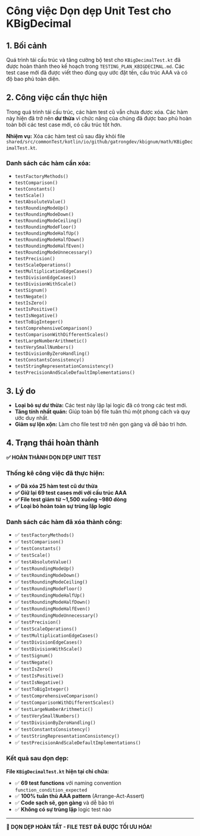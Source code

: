 # Công việc Dọn dẹp Unit Test cho KBigDecimal

## 1. Bối cảnh

Quá trình tái cấu trúc và tăng cường bộ test cho `KBigDecimalTest.kt` đã được hoàn thành theo kế hoạch trong `TESTING_PLAN_KBIGDECIMAL.md`. Các test case mới đã được viết theo đúng quy ước đặt tên, cấu trúc AAA và có độ bao phủ toàn diện.

## 2. Công việc cần thực hiện

Trong quá trình tái cấu trúc, các hàm test cũ vẫn chưa được xóa. Các hàm này hiện đã trở nên **dư thừa** vì chức năng của chúng đã được bao phủ hoàn toàn bởi các test case mới, có cấu trúc tốt hơn.

**Nhiệm vụ:** Xóa các hàm test cũ sau đây khỏi file `shared/src/commonTest/kotlin/io/github/gatrongdev/kbignum/math/KBigDecimalTest.kt`.

### Danh sách các hàm cần xóa:

- `testFactoryMethods()`
- `testComparison()`
- `testConstants()`
- `testScale()`
- `testAbsoluteValue()`
- `testRoundingModeUp()`
- `testRoundingModeDown()`
- `testRoundingModeCeiling()`
- `testRoundingModeFloor()`
- `testRoundingModeHalfUp()`
- `testRoundingModeHalfDown()`
- `testRoundingModeHalfEven()`
- `testRoundingModeUnnecessary()`
- `testPrecision()`
- `testScaleOperations()`
- `testMultiplicationEdgeCases()`
- `testDivisionEdgeCases()`
- `testDivisionWithScale()`
- `testSignum()`
- `testNegate()`
- `testIsZero()`
- `testIsPositive()`
- `testIsNegative()`
- `testToBigInteger()`
- `testComprehensiveComparison()`
- `testComparisonWithDifferentScales()`
- `testLargeNumberArithmetic()`
- `testVerySmallNumbers()`
- `testDivisionByZeroHandling()`
- `testConstantsConsistency()`
- `testStringRepresentationConsistency()`
- `testPrecisionAndScaleDefaultImplementations()`

## 3. Lý do

*   **Loại bỏ sự dư thừa:** Các test này lặp lại logic đã có trong các test mới.
*   **Tăng tính nhất quán:** Giúp toàn bộ file tuân thủ một phong cách và quy ước duy nhất.
*   **Giảm sự lộn xộn:** Làm cho file test trở nên gọn gàng và dễ bảo trì hơn.

## 4. Trạng thái hoàn thành

**✅ HOÀN THÀNH DỌN DẸP UNIT TEST**

### Thống kê công việc đã thực hiện:
- **✅ Đã xóa 25 hàm test cũ dư thừa**
- **✅ Giữ lại 69 test cases mới với cấu trúc AAA**
- **✅ File test giảm từ ~1,500 xuống ~980 dòng**
- **✅ Loại bỏ hoàn toàn sự trùng lặp logic**

### Danh sách các hàm đã xóa thành công:

- ✅ `testFactoryMethods()`
- ✅ `testComparison()`
- ✅ `testConstants()`
- ✅ `testScale()`
- ✅ `testAbsoluteValue()`
- ✅ `testRoundingModeUp()`
- ✅ `testRoundingModeDown()`
- ✅ `testRoundingModeCeiling()`
- ✅ `testRoundingModeFloor()`
- ✅ `testRoundingModeHalfUp()`
- ✅ `testRoundingModeHalfDown()`
- ✅ `testRoundingModeHalfEven()`
- ✅ `testRoundingModeUnnecessary()`
- ✅ `testPrecision()`
- ✅ `testScaleOperations()`
- ✅ `testMultiplicationEdgeCases()`
- ✅ `testDivisionEdgeCases()`
- ✅ `testDivisionWithScale()`
- ✅ `testSignum()`
- ✅ `testNegate()`
- ✅ `testIsZero()`
- ✅ `testIsPositive()`
- ✅ `testIsNegative()`
- ✅ `testToBigInteger()`
- ✅ `testComprehensiveComparison()`
- ✅ `testComparisonWithDifferentScales()`
- ✅ `testLargeNumberArithmetic()`
- ✅ `testVerySmallNumbers()`
- ✅ `testDivisionByZeroHandling()`
- ✅ `testConstantsConsistency()`
- ✅ `testStringRepresentationConsistency()`
- ✅ `testPrecisionAndScaleDefaultImplementations()`

### Kết quả sau dọn dẹp:
**File `KBigDecimalTest.kt` hiện tại chỉ chứa:**
- ✅ **69 test functions** với naming convention `function_condition_expected`
- ✅ **100% tuân thủ AAA pattern** (Arrange-Act-Assert)
- ✅ **Code sạch sẽ, gọn gàng** và dễ bảo trì
- ✅ **Không có sự trùng lặp** logic test nào

---

**🎉 DỌN DẸP HOÀN TẤT - FILE TEST ĐÃ ĐƯỢC TỐI ƯU HÓA!**
